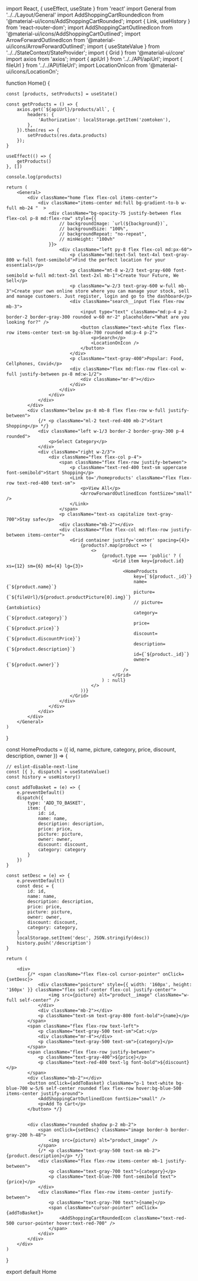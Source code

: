 import React, { useEffect, useState } from 'react'
import General from '../../Layout/General'
import AddShoppingCartRoundedIcon from '@material-ui/icons/AddShoppingCartRounded';
import { Link, useHistory } from 'react-router-dom';
import AddShoppingCartOutlinedIcon from '@material-ui/icons/AddShoppingCartOutlined';
import ArrowForwardOutlinedIcon from '@material-ui/icons/ArrowForwardOutlined';
import { useStateValue } from '../../StateContext/StateProvider';
import { Grid } from '@material-ui/core'
import axios from 'axios';
import { apiUrl } from '../../API/apiUrl';
import { fileUrl } from '../../API/fileUrl';
import LocationOnIcon from '@material-ui/icons/LocationOn';

function Home() {

    const [products, setProducts] = useState()

    const getProducts = () => {
        axios.get(`${apiUrl}/products/all`, {
            headers: {
                'Authorization': localStorage.getItem('zomtoken'),
            },
        }).then(res => {
            setProducts(res.data.products)
        });
    }

    useEffect(() => {
        getProducts()
    }, [])

    console.log(products)

    return (
        <General>
            <div className="home flex flex-col items-center">
                <div className="items-center md:full bg-gradient-to-b w-full mb-24 "  >
                    <div className="bg-opacity-75 justify-between flex flex-col p-8 md:flex-row" style={{
                        // backgroundImage: `url(${background})`,
                        // backgroundSize: "100%",
                        // backgroundRepeat: "no-repeat",
                        // minHeight: "100vh"
                    }}>
                        <div className="left py-8 flex flex-col md:px-60">
                            <p className="md:text-5xl text-4xl text-gray-800 w-full font-semibold">Find the perfect location for your essentials</p>
                            <p className="mt-8 w-2/3 text-gray-600 font-semibold w-full md:text-3xl text-2xl mb-1">Create Your Future, We Sell</p>
                            <p className="w-2/3 text-gray-600 w-full mb-3">Create your own online store where you can manage your stock, sell and manage customers. Just register, login and go to the dashboard</p>
                            <div className="search__input flex flex-row mb-3">
                                <input type="text" className="md:p-4 p-2 border-2 border-gray-300 rounded w-60 mr-2" placeholder="What are you looking for?" />
                                <button className="text-white flex flex-row items-center text-sm bg-blue-700 rounded md:p-4 p-2">
                                    <p>Search</p>
                                    <LocationOnIcon />
                                </button>
                            </div>
                            <p className="text-gray-400">Popular: Food, Cellphones, Covid</p>
                            <div className="flex md:flex-row flex-col w-full justify-between px-8 md:w-1/2">
                                <div className="mr-8"></div>
                            </div>
                        </div>
                    </div>
                </div>
            </div>
            <div className="below px-8 mb-8 flex flex-row w-full justify-between">
                {/* <p className="ml-2 text-red-400 mb-2">Start Shopping</p> */}
                <div className="left w-1/3 border-2 border-gray-300 p-4 rounded">
                    <p>Select Category</p>
                </div>
                <div className="right w-2/3">
                    <div className="flex flex-col p-4">
                        <span className="flex flex-row justify-between">
                            <p className="text-red-400 text-sm uppercase font-semibold">Start Shopping</p>
                            <Link to='/homeproducts' className="flex flex-row text-red-400 text-sm">
                                <p>View All</p>
                                <ArrowForwardOutlinedIcon fontSize="small" />
                            </Link>
                        </span>
                        <p className="text-xs capitalize text-gray-700">Stay safe</p>
                        <div className="mb-2"></div>
                        <div className="flex flex-col md:flex-row justify-between items-center">
                            <Grid container justify='center' spacing={4}>
                                {products?.map(product => (
                                    <>
                                        {product.type === 'public' ? (
                                            <Grid item key={product.id} xs={12} sm={6} md={4} lg={3}>
                                                <HomeProducts
                                                    key={`${product._id}`}
                                                    name={`${product.name}`}
                                                    picture={`${fileUrl}/${product.productPicture[0].img}`}
                                                    // picture={antobiotics}
                                                    category={`${product.category}`}
                                                    price={`${product.price}`}
                                                    discount={`${product.discountPrice}`}
                                                    description={`${product.description}`}
                                                    id={`${product._id}`}
                                                    owner={`${product.owner}`}
                                                />
                                            </Grid>
                                        ) : null}
                                    </>
                                ))}
                            </Grid>
                        </div>
                    </div>
                </div>
            </div>
        </General>
    )
}

const HomeProducts = ({ id, name, picture, category, price, discount, description, owner }) => {

    // eslint-disable-next-line
    const [{ }, dispatch] = useStateValue()
    const history = useHistory()

    const addToBasket = (e) => {
        e.preventDefault()
        dispatch({
            type: 'ADD_TO_BASKET',
            item: {
                id: id,
                name: name,
                description: description,
                price: price,
                picture: picture,
                owner: owner,
                discount: discount,
                category: category
            }
        })
    }

    const setDesc = (e) => {
        e.preventDefault()
        const desc = {
            id: id,
            name: name,
            description: description,
            price: price,
            picture: picture,
            owner: owner,
            discount: discount,
            category: category,
        }
        localStorage.setItem('desc', JSON.stringify(desc))
        history.push('/description')
    }

    return (

        <div>
            {/* <span className="flex flex-col cursor-pointer" onClick={setDesc}>
                <div className="poicture" style={{ width: '160px', height: '160px' }} className="flex self-center flex-col justify-center">
                    <img src={picture} alt="product__image" className="w-full self-center" />
                </div>
                <div className="mb-2"></div>
                <p className="text-sm text-gray-800 font-bold">{name}</p>
            </span>
            <span className="flex flex-row text-left">
                <p className="text-gray-500 text-sm">Cat:</p>
                <div className="mr-4"></div>
                <p className="text-gray-500 text-sm">{category}</p>
            </span>
            <span className="flex flex-row justify-between">
                <p className="text-gray-400">${price}</p>
                <p className="text-red-400 text-lg font-bold">${discount}</p>
            </span>
            <div className="mb-2"></div>
            <button onClick={addToBasket} className="p-1 text-white bg-blue-700 w-5/6 self-center rounded flex flex-row hover:bg-blue-500 items-center justify-around">
                <AddShoppingCartOutlinedIcon fontSize="small" />
                <p>Add To Cart</p>
            </button> */}


            <div className="rounded shadow p-2 mb-2">
                <span onClick={setDesc} className="image border-b border-gray-200 h-48">
                    <img src={picture} alt="product_image" />
                </span>
                {/* <p className="text-gray-500 text-sm mb-2">{product.description}</p> */}
                <div className="flex flex-row items-center mb-1 justify-between">
                    <p className="text-gray-700 text">{category}</p>
                    <p className="text-blue-700 font-semibold text">{price}</p>
                </div>
                <div className="flex flex-row items-center justify-between">
                    <p className="text-gray-700 text">{name}</p>
                    <span className="cursor-pointer" onClick={addToBasket}>
                        <AddShoppingCartRoundedIcon className="text-red-500 cursor-pointer hover:text-red-700" />
                    </span>
                </div>
            </div>
        </div>
    )
}

export default Home
